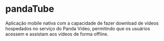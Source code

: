 # pandaTube

Aplicação mobile nativa com a capacidade de fazer download de vídeos hospedados no serviço do Panda Video, permitindo que os usuários acessem e assistam aos vídeos de forma offline.
